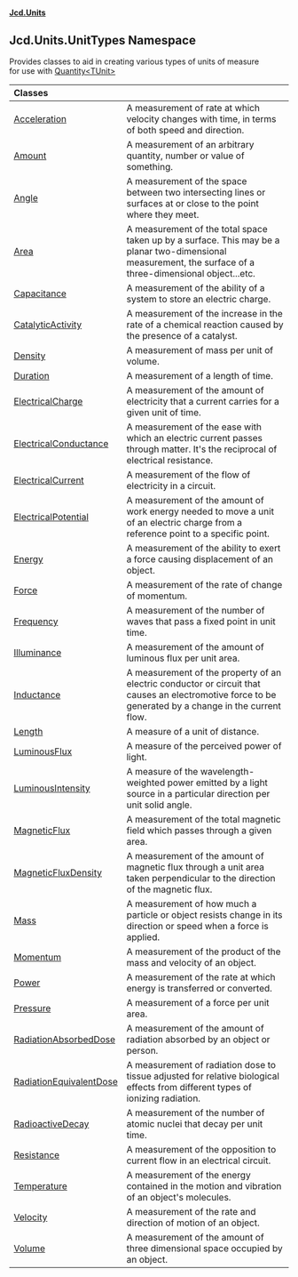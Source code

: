 #### [Jcd.Units](index.md 'index')

## Jcd.Units.UnitTypes Namespace

Provides classes to aid in creating various types of units of measure  
for use with [Quantity&lt;TUnit&gt;](Quantity_TUnit_.md 'Jcd.Units.Quantity<TUnit>')

| Classes | |
| :--- | :--- |
| [Acceleration](Acceleration.md 'Jcd.Units.UnitTypes.Acceleration') | A measurement of rate at which velocity changes with time, in terms of both speed and direction. |
| [Amount](Amount.md 'Jcd.Units.UnitTypes.Amount') | A measurement of an arbitrary quantity, number or value of something. |
| [Angle](Angle.md 'Jcd.Units.UnitTypes.Angle') | A measurement of the space between two intersecting lines or surfaces at or close to the point where they meet. |
| [Area](Area.md 'Jcd.Units.UnitTypes.Area') | A measurement of the total space taken up by a surface. This may be a planar two-dimensional measurement, the surface of a three-dimensional object...etc. |
| [Capacitance](Capacitance.md 'Jcd.Units.UnitTypes.Capacitance') | A measurement of the ability of a system to store an electric charge. |
| [CatalyticActivity](CatalyticActivity.md 'Jcd.Units.UnitTypes.CatalyticActivity') | A measurement of the increase in the rate of a chemical reaction caused by the presence of a catalyst. |
| [Density](Density.md 'Jcd.Units.UnitTypes.Density') | A measurement of mass per unit of volume. |
| [Duration](Duration.md 'Jcd.Units.UnitTypes.Duration') | A measurement of a length of time. |
| [ElectricalCharge](ElectricalCharge.md 'Jcd.Units.UnitTypes.ElectricalCharge') | A measurement of the amount of electricity that a current carries for a given unit of time. |
| [ElectricalConductance](ElectricalConductance.md 'Jcd.Units.UnitTypes.ElectricalConductance') | A measurement of the ease with which an electric current passes through matter. It's the reciprocal of electrical resistance. |
| [ElectricalCurrent](ElectricalCurrent.md 'Jcd.Units.UnitTypes.ElectricalCurrent') | A measurement of the flow of electricity in a circuit. |
| [ElectricalPotential](ElectricalPotential.md 'Jcd.Units.UnitTypes.ElectricalPotential') | A measurement of the amount of work energy needed to move a unit of an electric charge from a reference point to a specific point. |
| [Energy](Energy.md 'Jcd.Units.UnitTypes.Energy') | A measurement of the ability to exert a force causing displacement of an object. |
| [Force](Force.md 'Jcd.Units.UnitTypes.Force') | A measurement of the rate of change of momentum. |
| [Frequency](Frequency.md 'Jcd.Units.UnitTypes.Frequency') | A measurement of the number of waves that pass a fixed point in unit time. |
| [Illuminance](Illuminance.md 'Jcd.Units.UnitTypes.Illuminance') | A measurement of the amount of luminous flux per unit area. |
| [Inductance](Inductance.md 'Jcd.Units.UnitTypes.Inductance') | A measurement of the property of an electric conductor or circuit that causes an electromotive force to be generated by a change in the current flow. |
| [Length](Length.md 'Jcd.Units.UnitTypes.Length') | A measure of a unit of distance. |
| [LuminousFlux](LuminousFlux.md 'Jcd.Units.UnitTypes.LuminousFlux') | A measure of the perceived power of light. |
| [LuminousIntensity](LuminousIntensity.md 'Jcd.Units.UnitTypes.LuminousIntensity') | A measure of the wavelength-weighted power emitted by a light source in a particular direction per unit solid angle. |
| [MagneticFlux](MagneticFlux.md 'Jcd.Units.UnitTypes.MagneticFlux') | A measurement of the total magnetic field which passes through a given area. |
| [MagneticFluxDensity](MagneticFluxDensity.md 'Jcd.Units.UnitTypes.MagneticFluxDensity') | A measurement of the amount of magnetic flux through a unit area taken perpendicular to the direction of the magnetic flux. |
| [Mass](Mass.md 'Jcd.Units.UnitTypes.Mass') | A measurement of how much a particle or object resists change in its direction or speed when a force is applied. |
| [Momentum](Momentum.md 'Jcd.Units.UnitTypes.Momentum') | A measurement of the product of the mass and velocity of an object. |
| [Power](Power.md 'Jcd.Units.UnitTypes.Power') | A measurement of the rate at which energy is transferred or converted. |
| [Pressure](Pressure.md 'Jcd.Units.UnitTypes.Pressure') | A measurement of a force per unit area. |
| [RadiationAbsorbedDose](RadiationAbsorbedDose.md 'Jcd.Units.UnitTypes.RadiationAbsorbedDose') | A measurement of the amount of radiation absorbed by an object or person. |
| [RadiationEquivalentDose](RadiationEquivalentDose.md 'Jcd.Units.UnitTypes.RadiationEquivalentDose') | A measurement of radiation dose to tissue adjusted for relative biological effects from different types of ionizing radiation. |
| [RadioactiveDecay](RadioactiveDecay.md 'Jcd.Units.UnitTypes.RadioactiveDecay') | A measurement of the number of atomic nuclei that decay per unit time. |
| [Resistance](Resistance.md 'Jcd.Units.UnitTypes.Resistance') | A measurement of the opposition to current flow in an electrical circuit. |
| [Temperature](Temperature.md 'Jcd.Units.UnitTypes.Temperature') | A measurement of the energy contained in the motion and vibration of an object's molecules. |
| [Velocity](Velocity.md 'Jcd.Units.UnitTypes.Velocity') | A measurement of the rate and direction of motion of an object. |
| [Volume](Volume.md 'Jcd.Units.UnitTypes.Volume') | A measurement of the amount of three dimensional space occupied by an object. |
